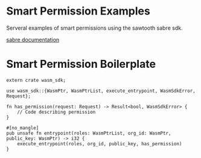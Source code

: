 # Smart Permission Examples

Serveral examples of smart permissions using the sawtooth sabre sdk.

[sabre documentation](https://sawtooth.hyperledger.org/docs/sabre/nightly/master/)

# Smart Permission Boilerplate

```
extern crate wasm_sdk;

use wasm_sdk::{WasmPtr, WasmPtrList, execute_entrypoint, WasmSdkError, Request};

fn has_permission(request: Request) -> Result<bool, WasmSdkError> {
    // Code describing permission
}

#[no_mangle]
pub unsafe fn entrypoint(roles: WasmPtrList, org_id: WasmPtr, public_key: WasmPtr) -> i32 {
    execute_entrypoint(roles, org_id, public_key, has_permission)
}
```
